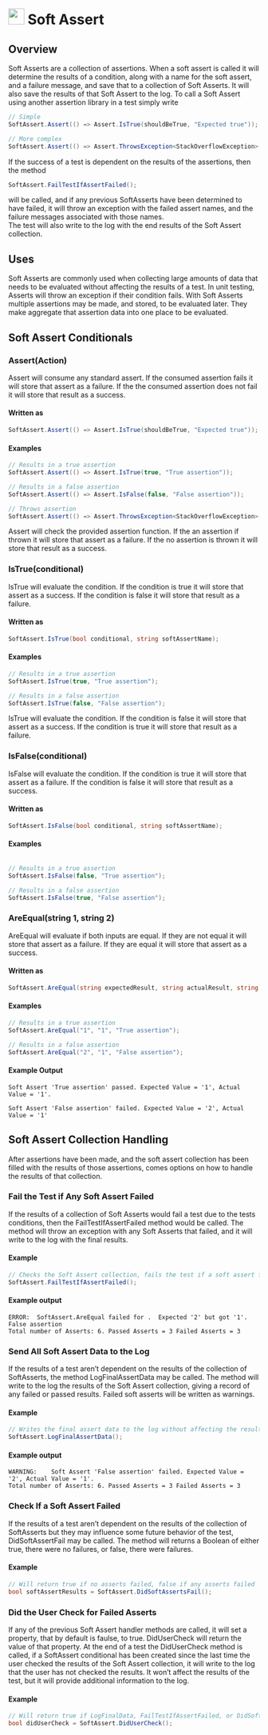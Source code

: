 # <img src="resources/maqslogo.ico" height="32" width="32"> Soft Assert

## Overview
Soft Asserts are a collection of assertions.  When a soft assert is called it will determine the results of a condition, along with a name for the soft assert, and a failure message, and save that to a collection of Soft Asserts.  It will also save the results of that Soft Assert to the log.
To call a Soft Assert using another assertion library in a test simply write 
```csharp
// Simple
SoftAssert.Assert(() => Assert.IsTrue(shouldBeTrue, "Expected true")); 

// More complex
SoftAssert.Assert(() => Assert.ThrowsException<StackOverflowException>(DoSomethingBadFunc));
```
If the success of a test is dependent on the results of the assertions, then the method 
```csharp
SoftAssert.FailTestIfAssertFailed();
``` 
will be called, and if any previous SoftAsserts have been determined to have failed, it will throw an exception with the failed assert names, and the failure messages associated with those names.  
The test will also write to the log with the end results of the Soft Assert collection.

## Uses
Soft Asserts are commonly used when collecting large amounts of data that needs to be evaluated without affecting the results of a test.  In unit testing, Asserts will throw an exception if their condition fails.  With Soft Asserts multiple assertions may be made, and stored, to be evaluated later.  They make aggregate that assertion data into one place to be evaluated.
## Soft Assert Conditionals


### Assert(Action)
Assert will consume any standard assert. If the consumed assertion fails it will store that assert as a failure. If the the consumed assertion does not fail it will store that result as a success.

#### Written as
```csharp
SoftAssert.Assert(() => Assert.IsTrue(shouldBeTrue, "Expected true")); 
```
#### Examples
```csharp
// Results in a true assertion
SoftAssert.Assert(() => Assert.IsTrue(true, "True assertion")); 

// Results in a false assertion
SoftAssert.Assert(() => Assert.IsFalse(false, "False assertion")); 

// Throws assertion
SoftAssert.Assert(() => Assert.ThrowsException<StackOverflowException>(DoSomethingBadFunc));
``` 
Assert will check the provided assertion function. If the an assertion if thrown it will store that assert as a failure. If the no assertion is thrown it will store that result as a success.

### IsTrue(conditional)
IsTrue will evaluate the condition. If the condition is true it will store that assert as a success. If the condition is false it will store that result as a failure.

#### Written as
```csharp
SoftAssert.IsTrue(bool conditional, string softAssertName);
```
#### Examples
```csharp
// Results in a true assertion
SoftAssert.IsTrue(true, "True assertion");

// Results in a false assertion
SoftAssert.IsTrue(false, "False assertion");
``` 
IsTrue will evaluate the condition.  If the condition is false it will store that assert as a success.  If the condition is true it will store that result as a failure.
### IsFalse(conditional)
IsFalse will evaluate the condition.  If the condition is true it will store that assert as a failure.  If the condition is false it will store that result as a success.

#### Written as
```csharp
SoftAssert.IsFalse(bool conditional, string softAssertName);
```
#### Examples
```csharp
            
// Results in a true assertion
SoftAssert.IsFalse(false, "True assertion");

// Results in a false assertion
SoftAssert.IsFalse(true, "False assertion");
``` 

### AreEqual(string 1, string 2)
AreEqual will evaluate if both inputs are equal.  If they are not equal it will store that assert as a failure.  If they are equal it will store that assert as a success.

#### Written as
```csharp
SoftAssert.AreEqual(string expectedResult, string actualResult, string softAssertName);
```
#### Examples
```csharp
// Results in a true assertion
SoftAssert.AreEqual("1", "1", "True assertion");

// Results in a false assertion
SoftAssert.AreEqual("2", "1", "False assertion");
``` 
#### Example Output
```
Soft Assert 'True assertion' passed. Expected Value = '1', Actual Value = '1'.

Soft Assert 'False assertion' failed. Expected Value = '2', Actual Value = '1'
```
## Soft Assert Collection Handling
After assertions have been made, and the soft assert collection has been filled with the results of those assertions, comes options on how to handle the results of that collection.
### Fail the Test if Any Soft Assert Failed
If the results of a collection of Soft Asserts would fail a test due to the tests conditions, then the FailTestIfAssertFailed method would be called.  The method will throw an exception with any Soft Asserts that failed, and it will write to the log with the final results.

#### Example
```csharp
// Checks the Soft Assert collection, fails the test if a soft assert failed
SoftAssert.FailTestIfAssertFailed();
``` 

#### Example output
```
ERROR:	SoftAssert.AreEqual failed for .  Expected '2' but got '1'.  False assertion
Total number of Asserts: 6. Passed Asserts = 3 Failed Asserts = 3
``` 

### Send All Soft Assert Data to the Log
If the results of a test aren’t dependent on the results of the collection of SoftAsserts, the method LogFinalAssertData may be called.  The method will write to the log the results of the Soft Assert collection, giving a record of any failed or passed results.  Failed soft asserts will be written as warnings.

#### Example
```csharp
// Writes the final assert data to the log without affecting the results of the test
SoftAssert.LogFinalAssertData();
``` 
#### Example output
```
WARNING:	Soft Assert 'False assertion' failed. Expected Value = '2', Actual Value = '1'.
Total number of Asserts: 6. Passed Asserts = 3 Failed Asserts = 3
``` 

### Check If a Soft Assert Failed
If the results of a test aren’t dependent on the results of the collection of SoftAsserts but they may influence some future behavior of the test, DidSoftAssertFail may be called.  The method will returns a Boolean of either true, there were no failures, or false, there were failures.

#### Example
```csharp
// Will return true if no asserts failed, false if any asserts failed
bool softAssertResults = SoftAssert.DidSoftAssertsFail();
``` 

### Did the User Check for Failed Asserts
If any of the previous Soft Assert handler methods are called, it will set a property, that by default is faulse, to true.  DidUserCheck will return the value of that property.  At the end of a test the DidUserCheck method is called, if a SoftAssert conditional has been created since the last time the user checked the results of the Soft Assert collection, it will write to the log that the user has not checked the results.  It won’t affect the results of the test, but it will provide additional information to the log.

#### Example
```csharp
// Will return true if LogFinalData, FailTestIfAssertFailed, or DidSoftAssertFail was called
bool didUserCheck = SoftAssert.DidUserCheck();
``` 